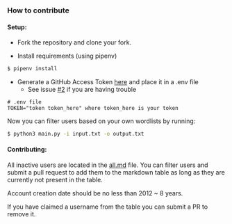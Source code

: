 ### How to contribute

#### Setup:

- Fork the repository and clone your fork.

- Install requirements (using pipenv)

```bash
$ pipenv install
```
- Generate a GitHub Access Token [here](https://github.com/settings/tokens) and place it in a .env file
  - See issue [#2](https://github.com/terror/usernames/issues/2) if you are having trouble
```
# .env file
TOKEN="token token_here" where token_here is your token
```

Now you can filter users based on your own wordlists by running:
```bash
$ python3 main.py -i input.txt -o output.txt
```

#### Contributing:

All inactive users are located in the [all.md](https://github.com/terror/usernames/blob/master/all.md) file. You can filter users and submit a pull request to add them to the markdown table as long as they are currently not present in the table.

Account creation date should be no less than 2012 ~ 8 years.

If you have claimed a username from the table you can submit a PR to remove it.
